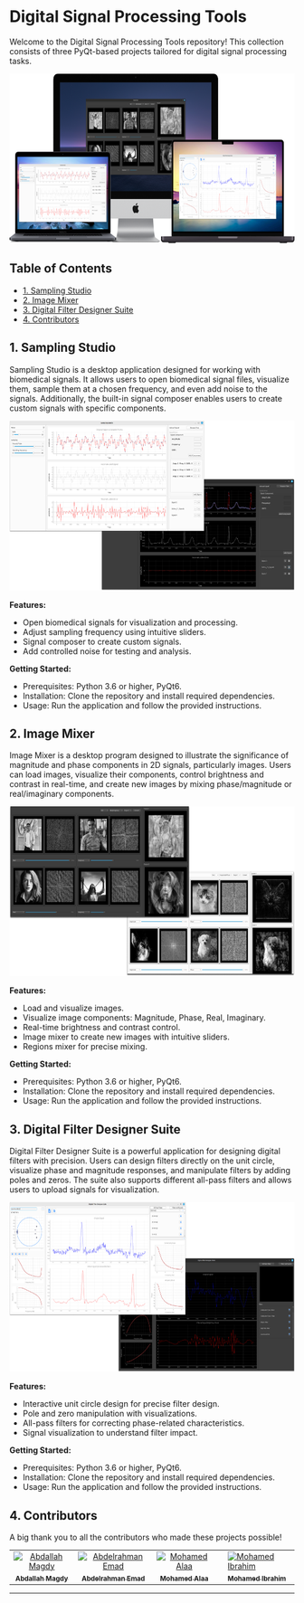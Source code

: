 # Digital Signal Processing Tools

Welcome to the Digital Signal Processing Tools repository! This collection consists of three PyQt-based projects tailored for digital signal processing tasks.

<div align="center">
  <img src="assets/mockup.png" height="300px" />
</div>

## Table of Contents

- [1. Sampling Studio](#1-sampling-studio)
- [2. Image Mixer](#2-image-mixer)
- [3. Digital Filter Designer Suite](#3-digital-filter-designer-suite)
- [4. Contributors](#4-contributors)

## 1. Sampling Studio

Sampling Studio is a desktop application designed for working with biomedical signals. It allows users to open biomedical signal files, visualize them, sample them at a chosen frequency, and even add noise to the signals. Additionally, the built-in signal composer enables users to create custom signals with specific components.

<div align="center">
  <img src="assets/sampling-studio.png" height="300px" />
</div>

**Features:**

- Open biomedical signals for visualization and processing.
- Adjust sampling frequency using intuitive sliders.
- Signal composer to create custom signals.
- Add controlled noise for testing and analysis.

**Getting Started:**

- Prerequisites: Python 3.6 or higher, PyQt6.
- Installation: Clone the repository and install required dependencies.
- Usage: Run the application and follow the provided instructions.

## 2. Image Mixer

Image Mixer is a desktop program designed to illustrate the significance of magnitude and phase components in 2D signals, particularly images. Users can load images, visualize their components, control brightness and contrast in real-time, and create new images by mixing phase/magnitude or real/imaginary components.

<div align="center">
  <img src="assets/image-mixer.png" height="300px" />
</div>

**Features:**

- Load and visualize images.
- Visualize image components: Magnitude, Phase, Real, Imaginary.
- Real-time brightness and contrast control.
- Image mixer to create new images with intuitive sliders.
- Regions mixer for precise mixing.

**Getting Started:**

- Prerequisites: Python 3.6 or higher, PyQt6.
- Installation: Clone the repository and install required dependencies.
- Usage: Run the application and follow the provided instructions.

## 3. Digital Filter Designer Suite

Digital Filter Designer Suite is a powerful application for designing digital filters with precision. Users can design filters directly on the unit circle, visualize phase and magnitude responses, and manipulate filters by adding poles and zeros. The suite also supports different all-pass filters and allows users to upload signals for visualization.

<div align="center">
  <img src="assets/digital-filter-designer-suite.png" height="300px" />
</div>

**Features:**

- Interactive unit circle design for precise filter design.
- Pole and zero manipulation with visualizations.
- All-pass filters for correcting phase-related characteristics.
- Signal visualization to understand filter impact.

**Getting Started:**

- Prerequisites: Python 3.6 or higher, PyQt6.
- Installation: Clone the repository and install required dependencies.
- Usage: Run the application and follow the provided instructions.

## 4. Contributors

A big thank you to all the contributors who made these projects possible!

<table>
  <tr>
    <td align="center">
    <a href="https://github.com/Bodykudo" target="_black">
    <img src="https://avatars.githubusercontent.com/u/17731926?v=4" width="150px;" alt="Abdallah Magdy"/>
    <br />
    <sub><b>Abdallah Magdy</b></sub></a>
    <td align="center">
    <a href="https://github.com/abduelrahmanemad" target="_black">
    <img src="https://avatars.githubusercontent.com/u/104274128?v=4" width="150px;" alt="Abdelrahman Emad"/>
    <br />
    <sub><b>Abdelrahman Emad</b></sub></a>
    </td>
    </td>
    <td align="center">
    <a href="https://github.com/MohamedAlaaAli" target="_black">
    <img src="https://avatars.githubusercontent.com/u/94873742?v=4" width="150px;" alt="Mohamed Alaa"/>
    <br />
    <sub><b>Mohamed Alaa</b></sub></a>
    </td>
    <td align="center">
   <td align="">
    <a href="https://github.com/Medo072" target="_black">
    <img src="https://avatars.githubusercontent.com/u/83141866?v=4" width="150px;" alt="Mohamed Ibrahim"/>
    <br />
    <sub><b>Mohamed Ibrahim</b></sub></a>
    </td>
    </tr>
 </table>
 
 ---
